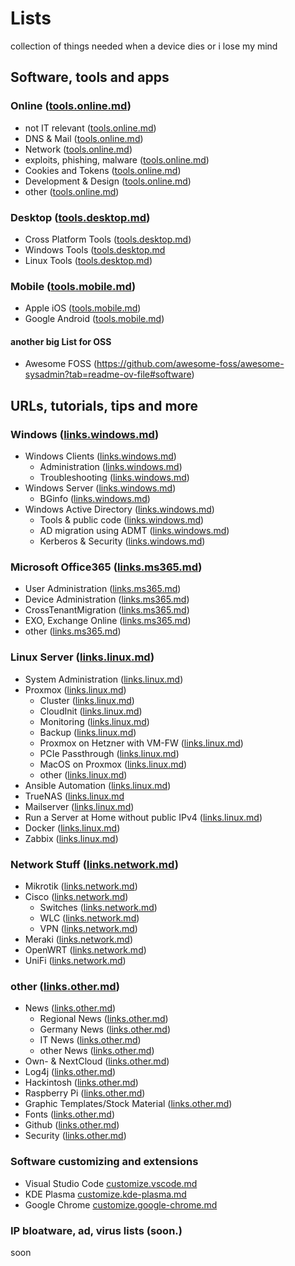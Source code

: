 # Lists
collection of things needed when a device dies or i lose my mind

## Software, tools and apps
### Online ([tools.online.md](./tools.online.md))
  - not IT relevant ([tools.online.md](./tools.online.md#not-it-relevant))
  - DNS & Mail ([tools.online.md](./tools.online.md#dns--mailserver))
  - Network ([tools.online.md](./tools.online.md#network))
  - exploits, phishing, malware ([tools.online.md](./tools.online.md#exploits-phishing-malware))
  - Cookies and Tokens ([tools.online.md](./tools.online.md#cookies-and-tokens))
  - Development & Design ([tools.online.md](./tools.online.md#development--designing))
  - other ([tools.online.md](./tools.online.md#other))
### Desktop ([tools.desktop.md](./tools.desktop.md))
  - Cross Platform Tools ([tools.desktop.md](./tools.desktop.md#cross-platform-tools))
  - Windows Tools ([tools.desktop.md](./tools.desktop.md#windows-tools)
  - Linux Tools ([tools.desktop.md](./tools.desktop.md#linux-tools))
### Mobile ([tools.mobile.md](./tools.mobile.md))
  - Apple iOS ([tools.mobile.md](./tools.mobile.md#iphone--ipad))
  - Google Android ([tools.mobile.md](./tools.mobile.md#android))
#### another big List for OSS
  - Awesome FOSS (https://github.com/awesome-foss/awesome-sysadmin?tab=readme-ov-file#software)
      
## URLs, tutorials, tips and more
### Windows ([links.windows.md](./links.windows.md))
  - Windows Clients ([links.windows.md](./links.windows.md#client-administration))
    - Administration ([links.windows.md](./links.windows.md#client-administration))
    - Troubleshooting ([links.windows.md](./links.windows.md#client-troubleshooting))
  - Windows Server ([links.windows.md](./links.windows.md#server-administration))
    - BGinfo ([links.windows.md](./links.windows.md#bginfo))
  - Windows Active Directory ([links.windows.md](./links.windows.md#active-directory))
    - Tools & public code ([links.windows.md](./links.windows.md#tools-and-public-scripts))
    - AD migration using ADMT ([links.windows.md](./links.windows.md#active-directory-migration-using-admt))
    - Kerberos & Security ([links.windows.md](./links.windows.md#kerberos-and-security))

### Microsoft Office365 ([links.ms365.md](./links.ms365.md))
  - User Administration ([links.ms365.md](./links.ms365.md#user-administations))
  - Device Administration ([links.ms365.md](./links.ms365.md#device-administration))
  - CrossTenantMigration  ([links.ms365.md](./links.ms365.md#cross-tenant-migration))
  - EXO, Exchange Online ([links.ms365.md](./links.ms365.md#exo-exchange-online))
  - other ([links.ms365.md](./links.ms365.md#other))

### Linux Server ([links.linux.md](./links.linux.md))
  - System Administration ([links.linux.md](./links.linux.md#system-administration))
  - Proxmox ([links.linux.md](./links.linux.md#proxmox))
    - Cluster ([links.linux.md](./links.linux.md#cluster))
    - CloudInit ([links.linux.md](./links.linux.md#cloudinit))
    - Monitoring ([links.linux.md](./links.linux.md#monitoring-proxmox-hosts-and-guests))
    - Backup ([links.linux.md](./links.linux.md#backup))
    - Proxmox on Hetzner with VM-FW ([links.linux.md](./links.linux.md#proxmox-on-hetzner-with-vm-bases-firewall))
    - PCIe Passthrough ([links.linux.md](./links.linux.md#pcie-passthrough))
    - MacOS on Proxmox ([links.linux.md](./links.linux.md#macos-on-proxmox))
    - other ([links.linux.md](./links.linux.md#other))
  - Ansible Automation ([links.linux.md](./links.linux.md#ansible-automation))
  - TrueNAS ([links.linux.md](./links.linux.md#truenas)
  - Mailserver ([links.linux.md](./links.linux.md#mailserver))
  - Run a Server at Home without public IPv4 ([links.linux.md](./links.linux.md#run-a-server-at-home-without-public-ipv4))
  - Docker ([links.linux.md](links.linux.md#docker))
  - Zabbix ([links.linux.md](./links.linux.md#zabbix))
  
### Network Stuff ([links.network.md](./links.network.md))
  - Mikrotik ([links.network.md](./links.network.md#mikrotik))
  - Cisco ([links.network.md](./links.network.md#cisco))
    - Switches ([links.network.md](./links.network.md#cisco-switches))
    - WLC ([links.network.md](./links.network.md#cisco-wlc))
    - VPN ([links.network.md](./links.network.md#cisco-vpn))
  - Meraki ([links.network.md](./links.network.md#meraki))
  - OpenWRT ([links.network.md](./links.network.md#openwrt))
  - UniFi ([links.network.md](./links.network.md#unifi))
  
### other ([links.other.md](./links.other.md))
  - News  ([links.other.md](./links.other.md#news-sites))
    - Regional News ([links.other.md](./links.other.md#regional-news))
    - Germany News ([links.other.md](./links.other.md#germany-news))
    - IT News ([links.other.md](./links.other.md#it-news))
    - other News ([links.other.md](./links.other.md#other-newssites))
  - Own- & NextCloud ([links.other.md](./links.other.md#own---next-cloud))
  - Log4j ([links.other.md](./links.other.md#log4j))
  - Hackintosh ([links.other.md](./links.other.md#hackintosh))
  - Raspberry Pi ([links.other.md](./links.other.md#raspberry-pi-clusterhat))
  - Graphic Templates/Stock Material ([links.other.md](./links.other.md#graphic-templates-and-stockphotos))
  - Fonts ([links.other.md](./links.other.md#fonts))
  - Github ([links.other.md](./links.other.md#github))
  - Security ([links.other.md](./links.other.md#security))

### Software customizing and extensions
  - Visual Studio Code [customize.vscode.md](./customize.vscode.md)
  - KDE Plasma [customize.kde-plasma.md](./customize.kde-plasma.md)
  - Google Chrome [customize.google-chrome.md](./customize.google-chrome.md)
    
### IP bloatware, ad, virus lists (soon.)
soon
